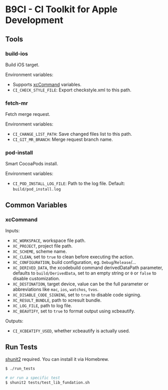 # B9CI - CI Toolkit for Apple Development

## Tools

### build-ios

Build iOS target.

Environment variables:

* Supports [xcCommand](#xcCommand) variables.
* `CI_CHECK_STYLE_FILE`: Export checkstyle.xml to this path.

### fetch-mr

Fetch merge request.

Environment variables:

* `CI_CHANGE_LIST_PATH`: Save changed files list to this path.
* `CI_GIT_MR_BRANCH`: Merge request branch name.

### pod-install

Smart CocoaPods install.

Environment variables:

* `CI_POD_INSTALL_LOG_FILE`: Path to the log file. Default: `build/pod_install.log`

## Common Variables

### xcCommand

Inputs:

- `XC_WORKSPACE`, workspace file path.
- `XC_PROJECT`, project file path.
- `XC_SCHEME`, scheme name.
- `XC_CLEAN`, set to `true` to clean before executing the action.
- `XC_CONFIGURATION`, build configuration, eg. `Debug`/`Release`/...
- `XC_DERIVED_DATA`, the xcodebuild command derivedDataPath parameter, defaults to `build/DerivedData`, set to an empty string or `0` or `false` to disable customization.
- `XC_DESTINATION`, target device, value can be the full parameter or abbreviations like `mac`, `ios`, `watchos`, `tvos`.
- `XC_DISABLE_CODE_SIGNING`, set to `true` to disable code signing.
- `XC_RESULT_BUNDLE`, path to xcresult bundle.
- `XC_LOG_FILE`, path to log file.
- `XC_BEAUTIFY`, set to `true` to format output using xcbeautify.

Outputs:

- `CI_XCBEATIFY_USED`, whether xcbeautify is actually used.

## Run Tests

[shunit2](https://github.com/kward/shunit2) required. You can install it via Homebrew.

```zsh
$ ./run_tests

# or run a specific test
$ shunit2 tests/test_lib_fundation.sh
```
